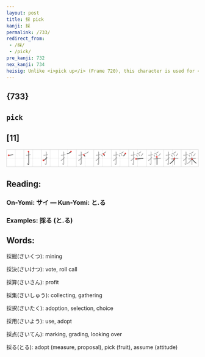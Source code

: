 ```yaml
---
layout: post
title: 採 pick
kanji: 採
permalink: /733/
redirect_from:
 - /採/
 - /pick/
pre_kanji: 732
nex_kanji: 734
heisig: Unlike <i>pick up</i> (Frame 720), this character is used for <b>picking</b> fruits from trees. Its elements: <i>finger</i> . . . <i>grab</i>.
---
```


## {733}

## `pick`

## [11]

<div class="stroke"><img src="../images/E68EA1.png" /></div>

## Reading:

### On-Yomi: サイ &mdash; Kun-Yomi: と.る

### Examples: 採る (と.る)

## Words:

採掘(さいくつ): mining

採決(さいけつ): vote, roll call

採算(さいさん): profit

採集(さいしゅう): collecting, gathering

採択(さいたく): adoption, selection, choice

採用(さいよう): use, adopt

採点(さいてん): marking, grading, looking over

採る(とる): adopt (measure, proposal), pick (fruit), assume (attitude)
